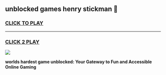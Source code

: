 
## unblocked games henry stickman 👋
<h3>
<a href="https://premium.freeplayer.one?title=unblocked_games_henry_stickman&ref=13F">CLICK TO PLAY</a></h3>
<hr>

<h3>
<a href="https://premium.freeplayer.one?title=unblocked_games_henry_stickman&ref=13F">CLICK 2 PLAY</a>
  
</h3>

<a href="https://premium.freeplayer.one?title=unblocked_games_henry_stickman&ref=12F/"><img src="https://clearcache.store/games.png"></a>


**worlds hardest game unblocked: Your Gateway to Fun and Accessible Online Gaming**
